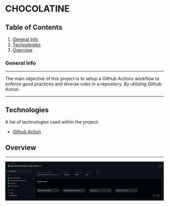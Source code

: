 # CHOCOLATINE

## Table of Contents

1. [General Info](#general-info)
2. [Technologies](#technologies)
3. [Overview](#overview)

### General Info

***
The main objective of this project is to setup a GitHub Actions workflow to enforce good practices and diverse rules in a
repository. By utilizing Github Action.

***

## Technologies

A list of technologies used within the project:

* [Github Action](https://github.com/features/actions)

## Overview

***

![Alt text](README/view_of_github_action.png)
